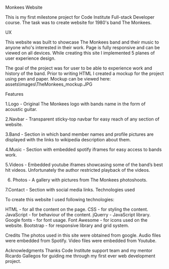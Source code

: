 Monkees Website

This is my first milestone project for Code Institute Full-stack Developer course.
The task was to create website for 1980's band The Monkees.

UX

This website was built to showcase The Monkees band and their music to anyone who's interested in their work. Page is fully responsive and can be viewed on all devices.
While creating this site I implemented 5 planes of user experience design.

The goal of the project was for user to be able to experience work and history of the band. Prior to writing HTML I created a mockup for the project using pen and paper.
Mockup can be viewed here: assets\images\TheMonkees_mockup.JPG


Features

1.Logo - Original The Monkees logo with bands name in the form of acoustic guitar.

2.Navbar - Transparent sticky-top navbar for easy reach of any section of website.

3.Band - Section in which band member names and profile pictures are displayed with the links to wikipedia description about them.

4.Music - Section with embedded spotify iframes for easy access to bands work.

5.Videos - Embedded youtube iframes showcasing some of the band’s best hit videos. Unfortunately the author restricted playback of the videos.

6. Photos - A gallery with pictures from The Monkees photoshoots.

7.Contact - Section with social media links.
Technologies used

To create this website I used following technologies:

HTML - for all the content on the page.
CSS - for styling the content.
JavaScript - for behaviour of the content.
jQuerry - JavaScript library.
Google fonts - for font usage.
Font Awesome - for icons used on the website.
Bootstrap - for responsive library and grid system. 

Credits
The photos used in this site were obtained from google.
Audio files were embedded from Spotify.
Video files were embedded from Youtube.

Acknowledgments
Thanks Code Institute support team and my mentor Ricardo Gallegos for guiding me through my first ever web development project.
